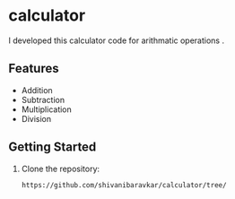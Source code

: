 # calculator
I developed this calculator code for arithmatic operations .
## Features

- Addition
- Subtraction
- Multiplication
- Division

## Getting Started

1. Clone the repository:

   ```bash
   https://github.com/shivanibaravkar/calculator/tree/
